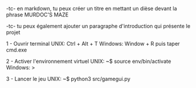 -tc- en markdown, tu peux créer un titre en mettant un dièse devant la phrase
MURDOC'S MAZE

-tc- tu peux également ajouter un paragraphe d'introduction qui présente le projet

1 - Ouvrir terminal
UNIX: Ctrl + Alt + T
Windows: Window + R puis taper cmd.exe

2 - Activer l'environnement virtuel
UNIX: ~$ source env/bin/activate
Windows: >

3 - Lancer le jeu
UNIX: ~$ python3 src/gamegui.py
